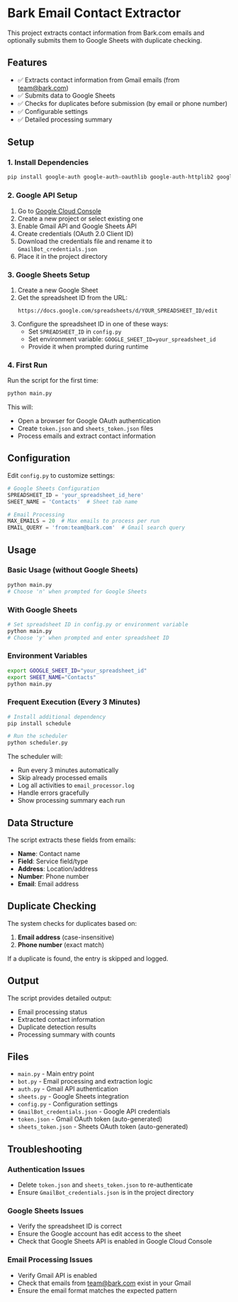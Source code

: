 # Bark Email Contact Extractor

This project extracts contact information from Bark.com emails and optionally submits them to Google Sheets with duplicate checking.

## Features

- ✅ Extracts contact information from Gmail emails (from team@bark.com)
- ✅ Submits data to Google Sheets
- ✅ Checks for duplicates before submission (by email or phone number)
- ✅ Configurable settings
- ✅ Detailed processing summary

## Setup

### 1. Install Dependencies

```bash
pip install google-auth google-auth-oauthlib google-auth-httplib2 google-api-python-client beautifulsoup4
```

### 2. Google API Setup

1. Go to [Google Cloud Console](https://console.cloud.google.com/)
2. Create a new project or select existing one
3. Enable Gmail API and Google Sheets API
4. Create credentials (OAuth 2.0 Client ID)
5. Download the credentials file and rename it to `GmailBot_credentials.json`
6. Place it in the project directory

### 3. Google Sheets Setup

1. Create a new Google Sheet
2. Get the spreadsheet ID from the URL:
   ```
   https://docs.google.com/spreadsheets/d/YOUR_SPREADSHEET_ID/edit
   ```
3. Configure the spreadsheet ID in one of these ways:
   - Set `SPREADSHEET_ID` in `config.py`
   - Set environment variable: `GOOGLE_SHEET_ID=your_spreadsheet_id`
   - Provide it when prompted during runtime

### 4. First Run

Run the script for the first time:

```bash
python main.py
```

This will:
- Open a browser for Google OAuth authentication
- Create `token.json` and `sheets_token.json` files
- Process emails and extract contact information

## Configuration

Edit `config.py` to customize settings:

```python
# Google Sheets Configuration
SPREADSHEET_ID = 'your_spreadsheet_id_here'
SHEET_NAME = 'Contacts'  # Sheet tab name

# Email Processing
MAX_EMAILS = 20  # Max emails to process per run
EMAIL_QUERY = 'from:team@bark.com'  # Gmail search query
```

## Usage

### Basic Usage (without Google Sheets)
```bash
python main.py
# Choose 'n' when prompted for Google Sheets
```

### With Google Sheets
```bash
# Set spreadsheet ID in config.py or environment variable
python main.py
# Choose 'y' when prompted and enter spreadsheet ID
```

### Environment Variables
```bash
export GOOGLE_SHEET_ID="your_spreadsheet_id"
export SHEET_NAME="Contacts"
python main.py
```

### Frequent Execution (Every 3 Minutes)
```bash
# Install additional dependency
pip install schedule

# Run the scheduler
python scheduler.py
```

The scheduler will:
- Run every 3 minutes automatically
- Skip already processed emails
- Log all activities to `email_processor.log`
- Handle errors gracefully
- Show processing summary each run

## Data Structure

The script extracts these fields from emails:
- **Name**: Contact name
- **Field**: Service field/type
- **Address**: Location/address
- **Number**: Phone number
- **Email**: Email address

## Duplicate Checking

The system checks for duplicates based on:
1. **Email address** (case-insensitive)
2. **Phone number** (exact match)

If a duplicate is found, the entry is skipped and logged.

## Output

The script provides detailed output:
- Email processing status
- Extracted contact information
- Duplicate detection results
- Processing summary with counts

## Files

- `main.py` - Main entry point
- `bot.py` - Email processing and extraction logic
- `auth.py` - Gmail API authentication
- `sheets.py` - Google Sheets integration
- `config.py` - Configuration settings
- `GmailBot_credentials.json` - Google API credentials
- `token.json` - Gmail OAuth token (auto-generated)
- `sheets_token.json` - Sheets OAuth token (auto-generated)

## Troubleshooting

### Authentication Issues
- Delete `token.json` and `sheets_token.json` to re-authenticate
- Ensure `GmailBot_credentials.json` is in the project directory

### Google Sheets Issues
- Verify the spreadsheet ID is correct
- Ensure the Google account has edit access to the sheet
- Check that Google Sheets API is enabled in Google Cloud Console

### Email Processing Issues
- Verify Gmail API is enabled
- Check that emails from team@bark.com exist in your Gmail
- Ensure the email format matches the expected pattern 